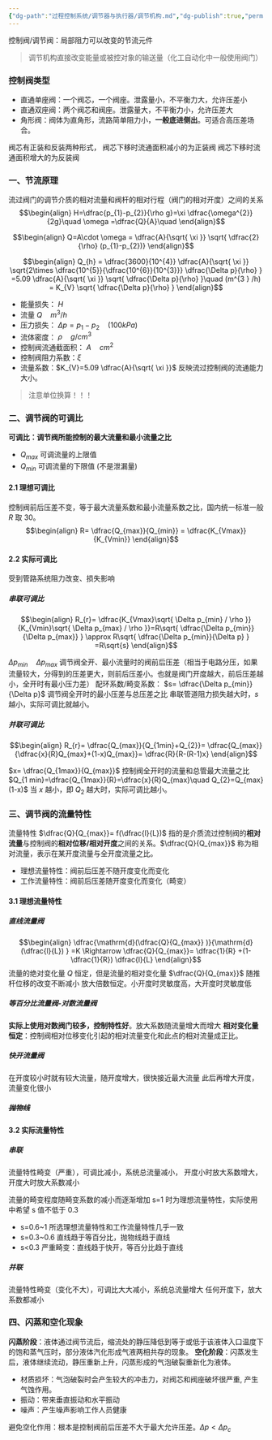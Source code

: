 ```yaml
---
{"dg-path":"过程控制系统/调节器与执行器/调节机构.md","dg-publish":true,"permalink":"/过程控制系统/调节器与执行器/调节机构/","dgPassFrontmatter":true,"noteIcon":"","created":"2024-10-17T11:23:42.000+08:00","updated":"2025-03-12T11:31:15.000+08:00"}
---
```



控制阀/调节阀：局部阻力可以改变的节流元件
>调节机构直接改变能量或被控对象的输送量（化工自动化中一般使用阀门）

### 控制阀类型
- 直通单座阀：一个阀芯，一个阀座。泄露量小，不平衡力大，允许压差小
- 直通双座阀：两个阀芯和阀座。泄露量大，不平衡力小，允许压差大
- 角形阀：阀体为直角形，流路简单阻力小，**一般底进侧出**。可适合高压差场合。

阀芯有正装和反装两种形式，
阀芯下移时流通面积减小的为正装阀
阀芯下移时流通面积增大的为反装阀

### 一、节流原理
流过阀门的调节介质的相对流量和阀杆的相对行程（阀门的相对开度）之间的关系
$$\begin{align}
H=\dfrac{p_{1}-p_{2}}{\rho g}=\xi  \dfrac{\omega^{2}}{2g}\quad  \omega =\dfrac{Q}{A}\quad  
\end{align}$$

$$\begin{align}
Q=A\cdot \omega  = \dfrac{A}{\sqrt{ \xi }} \sqrt{ \dfrac{2}{\rho} (p_{1}-p_{2})}
\end{align}$$

$$\begin{align}
 Q_{h}  = \dfrac{3600}{10^{4}} \dfrac{A}{\sqrt{ \xi }} \sqrt{2\times \dfrac{10^{5}}{\dfrac{10^{6}}{10^{3}}} \dfrac{\Delta p}{\rho} } =5.09 \dfrac{A}{\sqrt{ \xi }} \sqrt{ \dfrac{\Delta p}{\rho} }\quad (m^{3 } /h) = K_{V} \sqrt{ \dfrac{\Delta p}{\rho} }
\end{align}$$


- 能量损失：  $H$ 
- 流量 $Q\quad m^{3} / h$ 
- 压力损失： $\Delta p=p_{1}-p_{2}\quad (100kPa)$    
- 流体密度： $\rho\quad g/ cm^{3}$
- 控制阀流通截面积： $A\quad cm^{2}$ 
- 控制阀阻力系数：$\xi$
- 流量系数：$K_{V}=5.09 \dfrac{A}{\sqrt{ \xi }}$  反映流过控制阀的流通能力大小。
>注意单位换算！！！

### 二、调节阀的可调比
**可调比：调节阀所能控制的最大流量和最小流量之比**
- $Q_{max}$ 可调流量的上限值
- $Q_{min}$ 可调流量的下限值 (不是泄漏量)

#### 2.1 理想可调比 
控制阀前后压差不变，等于最大流量系数和最小流量系数之比，国内统一标准一般 $R$ 取 30。
$$\begin{align}
R= \dfrac{Q_{max}}{Q_{min}} = \dfrac{K_{Vmax}}{K_{Vmin}}
\end{align}$$
#### 2.2 实际可调比
受到管路系统阻力改变、损失影响
##### 串联可调比
$$\begin{align}
R_{r}= \dfrac{K_{Vmax}\sqrt{  \Delta p_{min} / \rho }}{K_{Vmin}\sqrt{  \Delta p_{max} / \rho }}=R\sqrt{ \dfrac{\Delta p_{min}}{\Delta p_{max}} } \approx R\sqrt{ \dfrac{\Delta p_{min}}{\Delta p} } =R\sqrt{s}
\end{align}$$

$\Delta p_{min}\quad \Delta p_{max}$ 调节阀全开、最小流量时的阀前后压差（相当于电路分压，如果流量较大，分得到的压差更大，则前后压差小。也就是阀门开度越大，前后压差越小，全开时有最小压力差）
配环系数/畸变系数： $s= \dfrac{\Delta p_{min}}{\Delta p}$  调节阀全开时的最小压差与总压差之比
串联管道阻力损失越大时，$s$ 越小，实际可调比就越小。

##### 并联可调比
$$\begin{align}
R_{r}= \dfrac{Q_{max}}{Q_{1min}+Q_{2}}= \dfrac{Q_{max}}{\dfrac{x}{R}Q_{max}+(1-x)Q_{max}}= \dfrac{R}{R-(R-1)x}  
\end{align}$$

$x= \dfrac{Q_{1max}}{Q_{max}}$ 控制阀全开时的流量和总管最大流量之比
$Q_{1 min}=\dfrac{Q_{1max}}{R}=\dfrac{x}{R}Q_{max}\quad Q_{2}=Q_{max}(1-x)$
当 $x$ 越小，即 $Q_{2}$ 越大时，实际可调比越小。

### 三、调节阀的流量特性
流量特性 $\dfrac{Q}{Q_{max}}= f(\dfrac{l}{L})$ 指的是介质流过控制阀的**相对流量**与控制阀的**相对位移/相对开度**之间的关系。$\dfrac{Q}{Q_{max}}$ 称为相对流量，表示在某开度流量与全开度流量之比。
- 理想流量特性：阀前后压差不随开度变化而变化
- 工作流量特性：阀前后压差随开度变化而变化（畸变）
#### 3.1 理想流量特性
##### 直线流量阀
$$\begin{align}
\dfrac{\mathrm{d}(\dfrac{Q}{Q_{max}} )}{\mathrm{d} (\dfrac{l}{L}) }  =K \Rightarrow \dfrac{Q}{Q_{max}}= \dfrac{1}{R} +(1- \dfrac{1}{R}) \dfrac{l}{L}
\end{align}$$
流量的绝对变化量 $Q$ 恒定，但是流量的相对变化量 $\dfrac{Q}{Q_{max}}$ 随推杆位移的改变不断减小
放大倍数恒定。小开度时灵敏度高，大开度时灵敏度低
##### 等百分比流量阀-对数流量阀
**实际上使用对数阀门较多，控制特性好**。放大系数随流量增大而增大
**相对变化量恒定**：控制阀相对位移变化引起的相对流量变化和此点的相对流量成正比。

##### 快开流量阀
在开度较小时就有较大流量，随开度增大，很快接近最大流量
此后再增大开度，流量变化很小

##### ~~抛物线~~

#### 3.2 实际流量特性 
##### 串联
流量特性畸变（严重），可调比减小，系统总流量减小，
开度小时放大系数增大，开度大时放大系数减小

流量的畸变程度随畸变系数的减小而逐渐增加
s=1 时为理想流量特性，实际使用中希望 s 值不低于 0.3
- s=0.6~1  所选理想流量特性和工作流量特性几乎一致
- s=0.3~0.6   直线趋于等百分比，抛物线趋于直线
- s<0.3   严重畸变：直线趋于快开，等百分比趋于直线

##### 并联
流量特性畸变（变化不大），可调比大大减小，系统总流量增大
任何开度下，放大系数都减小

### 四、闪蒸和空化现象
**闪蒸阶段**：液体通过阀节流后，缩流处的静压降低到等于或低于该液体入口温度下的饱和蒸气压时，部分液体汽化形成气液两相共存的现象。
**空化阶段**：闪蒸发生后，液体继续流动，静压重新上升，闪蒸形成的气泡破裂重新化为液体。
- 材质损坏：气泡破裂时会产生较大的冲击力，对阀芯和阀座破坏很严重, 产生气蚀作用。
- 振动：带来垂直振动和水平振动
- 噪声：产生噪声影响工作人员健康

避免空化作用：根本是控制阀前后压差不大于最大允许压差。$\Delta p< \Delta p_{c}$

